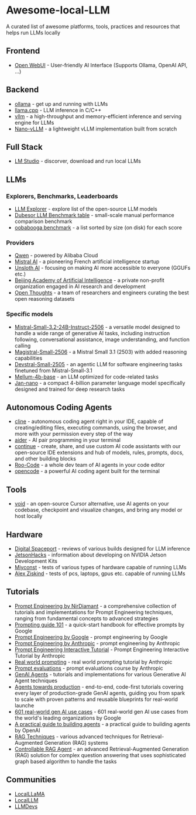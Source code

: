 # Awesome-local-LLM
A curated list of awesome platforms, tools, practices and resources that helps run LLMs locally

## Frontend

- [Open WebUI](https://github.com/open-webui/open-webui) - User-friendly AI Interface (Supports Ollama, OpenAI API, ...)

## Backend

- [ollama](https://github.com/ollama/ollama) - get up and running with LLMs
- [llama.cpp](https://github.com/ggml-org/llama.cpp) - LLM inference in C/C++
- [vllm](https://github.com/vllm-project/vllm) - a high-throughput and memory-efficient inference and serving engine for LLMs
- [Nano-vLLM](https://github.com/GeeeekExplorer/nano-vllm) - a lightweight vLLM implementation built from scratch

## Full Stack

- [LM Studio](https://lmstudio.ai/) - discorver, download and run local LLMs

## LLMs

### Explorers, Benchmarks, Leaderboards

- [LLM Explorer](https://llm-explorer.com/) - explore list of the open-source LLM models
- [Dubesor LLM Benchmark table](https://dubesor.de/benchtable) - small-scale manual performance comparison benchmark
- [oobabooga benchmark](https://oobabooga.github.io/benchmark.html) - a list sorted by size (on disk) for each score

### Providers

- [Qwen](https://huggingface.co/Qwen) - powered by Alibaba Cloud
- [Mistral AI](https://huggingface.co/mistralai) - a pioneering French artificial intelligence startup
- [Unsloth AI](https://huggingface.co/unsloth) - focusing on making AI more accessible to everyone (GGUFs etc.)
- [Beijing Academy of Artificial Intelligence](https://huggingface.co/BAAI) - a private non-profit organization engaged in AI research and development
- [Open Thoughts](https://huggingface.co/open-thoughts) - a team of researchers and engineers curating the best open reasoning datasets

### Specific models

- [Mistral-Small-3.2-24B-Instruct-2506](https://huggingface.co/mistralai/Mistral-Small-3.2-24B-Instruct-2506) - a versatile model designed to handle a wide range of generative AI tasks, including instruction following, conversational assistance, image understanding, and function calling
- [Magistral-Small-2506](https://huggingface.co/mistralai/Magistral-Small-2506) - a Mistral Small 3.1 (2503) with added reasoning capabilities
- [Devstral-Small-2505](https://huggingface.co/mistralai/Devstral-Small-2505) - an agentic LLM for software engineering tasks finetuned from Mistral-Small-3.1
- [Mellum-4b-base](https://huggingface.co/JetBrains/Mellum-4b-base) - an LLM optimized for code-related tasks
- [Jan-nano](https://huggingface.co/Menlo/Jan-nano) - a compact 4-billion parameter language model specifically designed and trained for deep research tasks

## Autonomous Coding Agents

- [cline](https://github.com/cline/cline) - autonomous coding agent right in your IDE, capable of creating/editing files, executing commands, using the browser, and more with your permission every step of the way
- [aider](https://github.com/Aider-AI/aider) - AI pair programming in your terminal
- [continue](https://github.com/continuedev/continue) - create, share, and use custom AI code assistants with our open-source IDE extensions and hub of models, rules, prompts, docs, and other building blocks
- [Roo-Code](https://github.com/RooCodeInc/Roo-Code) - a whole dev team of AI agents in your code editor
- [opencode](https://github.com/opencode-ai/opencode) - a powerful AI coding agent built for the terminal

## Tools

- [void](https://github.com/voideditor/void) - an open-source Cursor alternative, use AI agents on your codebase, checkpoint and visualize changes, and bring any model or host locally

## Hardware

- [Digital Spaceport](https://www.youtube.com/@DigitalSpaceport) - reviews of various builds designed for LLM inference
- [JetsonHacks](https://www.youtube.com/@JetsonHacks) - information about developing on NVIDIA Jetson Development Kits
- [Miyconst](https://www.youtube.com/@Miyconst) - tests of various types of hardware capable of running LLMs
- [Alex Ziskind](https://www.youtube.com/@AZisk) - tests of pcs, laptops, gpus etc. capable of running LLMs

## Tutorials

- [Prompt Engineering by NirDiamant](https://github.com/NirDiamant/Prompt_Engineering) - a comprehensive collection of tutorials and implementations for Prompt Engineering techniques, ranging from fundamental concepts to advanced strategies
- [Prompting guide 101](https://services.google.com/fh/files/misc/gemini-for-google-workspace-prompting-guide-101.pdf) - a quick-start handbook for effective prompts by Google
- [Prompt Engineering by Google](https://drive.google.com/file/d/1AbaBYbEa_EbPelsT40-vj64L-2IwUJHy/view) - prompt engineering by Google
- [Prompt Engineering by Anthropic](https://docs.anthropic.com/en/docs/build-with-claude/prompt-engineering/overview) - prompt engineering by Anthropic
- [Prompt Engineering Interactive Tutorial](https://github.com/anthropics/courses/blob/master/prompt_engineering_interactive_tutorial/README.md) - Prompt Engineering Interactive Tutorial by Anthropic
- [Real world prompting](https://github.com/anthropics/courses/blob/master/real_world_prompting/README.md) - real world prompting tutorial by Anthropic
- [Prompt evaluations](https://github.com/anthropics/courses/blob/master/prompt_evaluations/README.md) - prompt evaluations course by Anthropic
- [GenAI Agents](https://github.com/NirDiamant/GenAI_Agents) - tutorials and implementations for various Generative AI Agent techniques
- [Agents towards production](https://github.com/NirDiamant/agents-towards-production) - end-to-end, code-first tutorials covering every layer of production-grade GenAI agents, guiding you from spark to scale with proven patterns and reusable blueprints for real-world launche
- [601 real-world gen AI use cases](https://cloud.google.com/transform/101-real-world-generative-ai-use-cases-from-industry-leaders) - 601 real-world gen AI use cases from the world's leading organizations by Google
- [A practical guide to building agents](https://cdn.openai.com/business-guides-and-resources/a-practical-guide-to-building-agents.pdf) - a practical guide to building agents by OpenAI
- [RAG Techniques](https://github.com/NirDiamant/RAG_Techniques) - various advanced techniques for Retrieval-Augmented Generation (RAG) systems
- [Controllable RAG Agent](https://github.com/NirDiamant/Controllable-RAG-Agent) - an advanced Retrieval-Augmented Generation (RAG) solution for complex question answering that uses sophisticated graph based algorithm to handle the tasks

## Communities

- [LocalLLaMA](https://www.reddit.com/r/LocalLLaMA)
- [LocalLLM](https://www.reddit.com/r/LocalLLM)
- [LLMDevs](https://www.reddit.com/r/LLMDevs)
